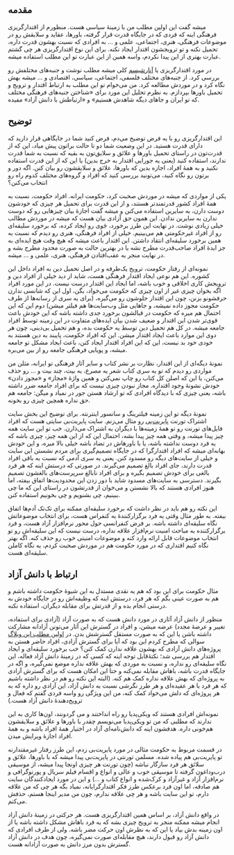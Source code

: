 <!-- 
.. title: اقتدارگریزی فرهنگی و نقدی به شیوهٔ حکومت
.. slug: anarchism-1
.. date: 2016-01-11 21:14:25 UTC
.. tags: آنارشیسم, دانش آزاد, فرهنگ آزاد, حکومت ایران, آزادی, انتقاد, سیاست, اقتدار, سانسور, فیلترینگ
.. category: 
.. link: 
.. description: 
.. type: text
-->

## مقدمه

میشه گفت این اولین مطلب من با زمینهٔ سیاسی هست. منظورم از اقتدارگریزی فرهنگی  اینه که فردی که در جایگاه قدرت قرار گرفته، باورها، عقاید و سلایقش رو در موضوعات فرهنگی، هنری، اجتماعی، علمی و ... به افرادی که نسبت بهشون قدرت داره، تحمیل نکنه و تو ترویجشون اقتدار ایجاد نکنه. برای این نوع اقتدارگریزی هر چی گشتم عبارت بهتری از این پیدا نکردم، واسه همین از این عبارت تو این مطلب استفاده میشه.

در مورد اقتدارگریزی یا [آنارشیسم](https://fa.wikipedia.org/wiki/%D8%A2%D9%86%D8%A7%D8%B1%D8%B4%DB%8C%D8%B3%D9%85) کلی میشه مطلب نوشت و جنبه‌های مختلفش رو بررسی کرد. از جنبه‌های مختلف فلسفی، اجتماعی، سیاسی، اقتصادی و ... میشه بهش نگاه کرد و در موردش مطالعه کرد. من می‌خوام تو این مطلب به ارتباط اقتدار و ترویج و تحمیل باورها بپردازم. به نظرم تحلیل این مورد برای «شناختن جنبه‌های فرهنگی مختلف که تو ایران و جاهای دیگه شاهدش هستیم» و «ارتباطش با دانش آزاد» مفیده.

## توضیح
این اقتدارگریزی رو با یه فرض توضیح می‌دم، فرض کنید شما در جایگاهی قرار دارید که دارای قدرت هستید. در این وضعیت شما دو تا حالت براتون پیش میاد، این که از قدرت‌تون در راستای تحمیل باورها و علائق و سلایق‌تون به بقیه که نسبت به شما قدرت ندارند، استفاده کنید (یعنی یه جورایی اقتدار به خرج بدین) یا این که از این قدرت استفاده نکنید و به همهٔ افراد، اجازه بدین که باورها، علائق و سلایقشون رو بیان کنن. اگه دور و برتون رو نگاه کنید، می‌تونید بررسی کنید که افراد و گروه‌های مختلف کدوم راه رو انتخاب می‌کنن؟

یکی از مواردی که میشه در موردش صحبت کرد، حکومت ایرانه. افراد حکومت، نسبت به همهٔ افراد کشور قدرتمندتر هستند، و از این قدرت برای تحمیل هر چیزی که خودشون دوست دارن، به سایرین استفاده می‌کنن و میشه گفت اجازهٔ بیان چیزهایی رو که دوست ندارن به سایرین ندادن. این همون حق آزادی بیان هست که میشه در موردش مطالب خیلی زیادی نوشت. در نهایت این طرز برخورد، جَوی رو ایجاد کرده، که برخورد سلیقه‌ای رو از افراد غیرحکومتی هم می‌بینیم. خیلی از افراد فرهنگی، هنری رو دیدم که نسبت به همین برخورد سلیقه‌ای انتقاد داشتن. این اقتدار باعث میشه که هیچ وقت هیچ ایده‌ای به جز ایدهٔ افراد صاحب‌قدرت مطرح نشه یا در بهترین حالت به صورت محدود مطرح بشه و در نهایت منجر به عقب‌افتادن فرهنگی، هنری، علمی و ... میشه.

نمونه‌ای از رفتار حکومت، ترویج یک‌طرفه و در اصل تحمیل دین به افراد داخل این کشوره. این هم نوعی ایجاد اقتدار فرهنگی هست، شاید از دید خیلی از افراد دین و ترویجش کاری اخلاقی و خوب باشه، اما ایجاد این اقتدار درست نیست. در این مورد افراد اگه بخوان چیزی غیر از اون چیزی که حکومت می‌خواد، بگن، اول این که شانسی ندارن حرفشونو بزنن، چون این اقتدار جلوشون رو می‌گیره، (برای یه سری از رسانه‌‌ها از طرف حکومت مجوز داده نمیشه، و جاهایی مثل وب‌سایت‌ها هم فیلتر میشن) دوم این که این احتمال هم میره که حکومت در قبالشون برخورد جدی داشته باشه که این خودش باعث قوی‌تر شدن این اقتدار و ضعیف شدن بیان ایده‌های متفاوت در این زمینه توسط افراد جامعه میشه. در کل هم تحمیل دین توسط یه حکومت بده، و هم تحمیل بی‌دینی، چون هر دوی این موارد باعث ایجاد اقتدار میشن. این که افراد حکومت، پایبند به دین هستند به خودی خود بد نیست، این که این افراد اقتدار ایجاد کنن، باعث ایجاد مشکل تو جامعه میشه، و پویایی فرهنگی جامعه رو از بین می‌بره.

نمونهٔ دیگه‌ای از این اقتدار، نظارت بر نشر کتاب و سایر آثار فرهنگی تو ایرانه، مثلن من مواردی رو دیدم که تو یه سری کتاب شعر یه مصرع، یه بیت، چند بیت و ... رو حذف می‌کنن، یا این که اصلن کل کتاب رو چاپ نمی‌کنن و همین واژهٔ «مجاز» و «مجوز دادن» خودش نشونهٔ  وجود اقتداره. مجاز نبودن چیزی نیست که برای افراد جامعه ضرر داشته باشه، یعنی چیزی که با دیدگاه افرادی که تو ارشاد هستن جور در نمیاد و میگن: جامعه هم حق نداره همچین چیزی رو بخونه.

نمونهٔ دیگه تو این زمینه فیلترینگ و سانسور اینترنته. برای توضیح این بخش  سایت اشتراک تورنت [پایریت‌بی](http://thepiratebay.la/) رو مثال می‌زنم. سایت پایریت‌بی سایتی هست که افراد فایل‌های تورنت رو تو همهٔ زمینه‌ها با دیگران به اشتراک می‌ذارن. خب تو این سایت همه چیز پیدا میشه، و وقتی همه چیز پیدا بشه، احتمال این که از این همه چیز، چیزی باشه که یه فرد دوست نداشته باشه، یا با باورهاش در تضاد باشه خیلی بالا میره، و این خودش بهانه‌ای میشه که افراد اقتدارگرا که در جایگاه تصمیم‌گیری برای مردم نشستن این سایت و خیلی از سایت‌های دیگه رو مسدود کنن. یعنی یه سری آدمی که نسبت به باقی افراد قدرت دارند، جای افراد بالغ تصمیم می‌گیرند. در صورتی که درستش اینه که هر فرد بالغی برای خودش تصمیم بگیره و برای افراد نابالغ سرپرست‌های بالغشون تصمیم بگیرند. دسترسی به سایت‌های مسدود شاید با دور زدن این محدودیت‌ها اتفاق بیفته، اما هنوز افرادی هستند که بالا نشستن و می‌خوان از قدرتشون در راستای این که ما چی ببینیم، چی بشنویم و چی بخونیم استفاده کنن.

این نکته رو هم باید در نظر داشت که برخورد سلیقه‌ای ممکنه برای تک‌تک آدم‌ها اتفاق بیفته. به طور مثال وقتی یه فرد برگزارکنندهٔ یه کنفراس هست، برای انتخاب موضوعاتش نگاه سلیقه‌ای داشته باشه. بر فرض کنفرانسی حول محور نرم‌افزار آزاد هست، و فرد برگزارکننده به مباحث امنیت نرم‌افزار علاقه نداره، درست نیست که این سلیقه‌اش رو تو انتخاب موضوعات قابل ارائه وارد کنه و موضوعات امنیتی خوب رو حذف کنه. اگه بهتر نگاه کنیم اقتداری که در مورد حکومت هم در موردش صحبت کردم، یه نگاه کاملن سلیقه‌ای هست.


## ارتباط با دانش آزاد

مثال حکومت برای این بود که هم یه نقدی مستدل به این شیوهٔ حکومت داشته باشم و هم به صورت عینی بگم که هر فرد، درستش اینه که وظیفه‌اش رو در جایگاه خودش به درستی انجام بده و از قدرتش برای مقابله دیگران، استفاده نکنه.


منظور از دانش آزاد آثاری در مورد دانش هست که به صورت آزاد (آزادی برای استفاده، تغییر و عرضهٔ مجدد) عرضه میشن، و افراد در گسترش این آثار می‌تونن آزادانه مشارکت داشته باشن یا این که به صورت مستقل گسترشش بدن. در [اولین مطلب این وبلاگ](https://saeedalijani.github.io/posts/free-knowledg-1.html) سوالی که مطرح کردم این بود که آیا برای گسترش آزادی، افراد حاضر هستن به پروژه‌های دانش آزادی که بهشون علاقه ندارن کمک کنن؟ خب برخورد سلیقه‌ای و ایجاد اقتدار هم بررسی شد؛ نکتهٔ‌قابل توجه اینه که کسی که در زمینهٔ دانش آزاد فعاله، این نگاه سلیقه‌ای رو نداره، و نسبت به موردی که بهش علاقه نداره موضع نمی‌گیره، و اگه در جایگاه قدرت باشه، باهاش مقابله نمی‌کنه و حتا این امکان هست که برای گسترش آزادی به پروژه‌ای که بهش علاقه نداره کمک هم کنه. (البته این نکته رو هم در نظر داشته باشیم که هر فرد با هر عقیده‌ای و هر طرز نگرشی نسبت به دانش آزاد، این آزادی رو داره که به هر پروژه‌ای که دلش می‌خواد کمک کنه، من این ویژگی رو واسه فردی گفتم که فعال و ترویج‌دهندهٔ دانش آزاد هست.)

نمونه‌اش افرادی هستند که ویکی‌پدیا رو راه انداختند و می گردونند، اون‌ها کاری به این ندارند که مطلبی که من تو ویکی‌پدیا می‌نویسم چقدر با باورها و علائق و سلایقشون هم‌خونی داره. هدفشون اینه که دانش‌‌نامه‌ای آزاد در اختیار همهٔ افراد باشه و به همهٔ افراد اجازهٔ ویرایش میدن.

در قسمت مربوط به حکومت مثالی در مورد پایریت‌بی زدم، این طرز رفتار غیرمقتدارنه تو پایریت‌بی هم پیاده شده. مسلمن تورنتی در پایریت‌بی پیدا میشه که با باورها، علائق و سلائق هر فرد سازگار نباشه (چون تورنت هر چیزی اونجا پیدا میشه، از موسیقی درب‌وداغون گرفته تا موسیقی خوب و عالی و انواع و اقسام فیلم سریال و پورنوگرافی و نرم‌افزار آزاد و غیرآزاد و کرک‌شده و انواع کتاب و ...) و این در مورد ایجادکنندگان سایت هم صادقه، اما اون فرد برعکس طرز فکر اقتدارگرایانه، نمیاد بگه هر چی که من علاقه دارم، تو این سایت باشه و هر چی علاقه ندارم، چون من مدیر اینجا هستم، حذفش می‌کنم.

در واقع دانش آزاد، بر اساس همین اقتدارگریزی هست. هر حرکتی در زمینهٔ دانش آزاد انجام میشه ممکنه منجر به ترویج چیزی بشه که یه فرد باهاش مشکل داشته باشه یا از اون زمینه بدش بیاد یا این که به نظرش  اون حرکت مضر باشه. ولی از طرف افرادی که دانش آزاد رو قبول دارند، هیچ مقابله‌ای صورت نمی‌گیره، چون هدف در دانش آزاد گسترش بدون مرز دانش به صورت آزادانه هست.